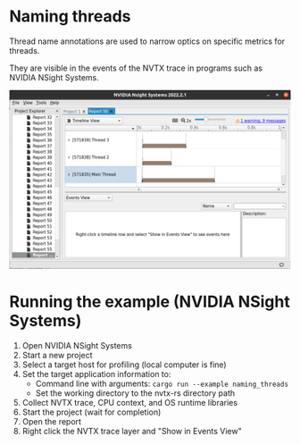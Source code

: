 # Naming threads

Thread name annotations are used to narrow optics on specific metrics for threads.

They are visible in the events of the NVTX trace in programs such as NVIDIA NSight Systems.

![Screenshot](screenshot.png)


# Running the example (NVIDIA NSight Systems)

 1. Open NVIDIA NSight Systems
 2. Start a new project
 3. Select a target host for profiling (local computer is fine)
 4. Set the target application information to:
    * Command line with arguments: `cargo run --example naming_threads`
    * Set the working directory to the nvtx-rs directory path
 5. Collect NVTX trace, CPU context, and OS runtime libraries
 6. Start the project (wait for completion)
 7. Open the report
 8. Right click the NVTX trace layer and "Show in Events View"
